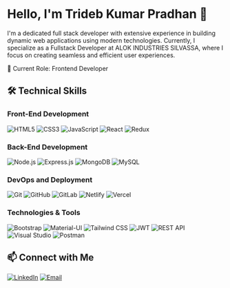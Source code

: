 # Hello, I'm Trideb Kumar Pradhan 👋

I'm a dedicated full stack developer with extensive experience in building dynamic web applications using modern technologies. Currently, I specialize as a Fullstack Developer at ALOK INDUSTRIES SILVASSA, where I focus on creating seamless and efficient user experiences.

🔭 Current Role: Frontend Developer

## 🛠️ Technical Skills

### Front-End Development
![HTML5](https://img.shields.io/badge/html5-%23E34F26.svg?style=for-the-badge&logo=html5&logoColor=white&labelColor=black)
![CSS3](https://img.shields.io/badge/css3-%231572B6.svg?style=for-the-badge&logo=css3&logoColor=white&labelColor=black)
![JavaScript](https://img.shields.io/badge/javascript-%23323330.svg?style=for-the-badge&logo=javascript&logoColor=%23F7DF1E&labelColor=black)
![React](https://img.shields.io/badge/react-%2320232a.svg?style=for-the-badge&logo=react&logoColor=%2361DAFB&labelColor=black)
![Redux](https://img.shields.io/badge/redux-%23593d88.svg?style=for-the-badge&logo=redux&logoColor=white&labelColor=black)


### Back-End Development
![Node.js](https://img.shields.io/badge/node.js-6DA55F?style=for-the-badge&logo=node.js&logoColor=white&labelColor=black)
![Express.js](https://img.shields.io/badge/express.js-%23404d59.svg?style=for-the-badge&logo=express&logoColor=%2361DAFB&labelColor=black)
![MongoDB](https://img.shields.io/badge/MongoDB-%234ea94b.svg?style=for-the-badge&logo=mongodb&logoColor=white&labelColor=black)
![MySQL](https://img.shields.io/badge/mysql-4479A1.svg?style=for-the-badge&logo=mysql&logoColor=white&labelColor=black)

### DevOps and Deployment
![Git](https://img.shields.io/badge/git-%23F05033.svg?style=for-the-badge&logo=git&logoColor=white&labelColor=black)
![GitHub](https://img.shields.io/badge/github-%23121011.svg?style=for-the-badge&logo=github&logoColor=white&labelColor=black)
![GitLab](https://img.shields.io/badge/gitlab-%23181717.svg?style=for-the-badge&logo=gitlab&logoColor=white&labelColor=black)
![Netlify](https://img.shields.io/badge/Netlify-00C7B7?style=for-the-badge&logo=netlify&logoColor=white&labelColor=black)
![Vercel](https://img.shields.io/badge/Vercel-000000?style=for-the-badge&logo=vercel&logoColor=white&labelColor=black)


### Technologies & Tools
![Bootstrap](https://img.shields.io/badge/bootstrap-%238511FA.svg?style=for-the-badge&logo=bootstrap&logoColor=white&labelColor=black)
![Material-UI](https://img.shields.io/badge/Material--UI-0081CB?style=for-the-badge&logo=material-ui&logoColor=white&labelColor=black)
![Tailwind CSS](https://img.shields.io/badge/tailwindcss-%2338B2AC.svg?style=for-the-badge&logo=tailwind-css&logoColor=white)
![JWT](https://img.shields.io/badge/JWT-black?style=for-the-badge&logo=JSON%20web%20tokens&labelColor=black)
![REST API](https://img.shields.io/badge/REST%20API-black?style=for-the-badge&logo=api&labelColor=black)
![Visual Studio](https://img.shields.io/badge/Visual%20Studio-5C2D91.svg?style=for-the-badge&logo=visual-studio&logoColor=white)
![Postman](https://img.shields.io/badge/Postman-FF6C37?style=for-the-badge&logo=postman&logoColor=white&labelColor=black)







## 📫 Connect with Me


[![LinkedIn](https://img.shields.io/badge/-LinkedIn-333333?style=flat&logo=linkedin&logoColor=0077B5)](https://www.linkedin.com/in/trideb-kumar-pradhan-619663231)
[![Email](https://img.shields.io/badge/Email-333333?style=flat&logo=gmail&logoColor=white)](mailto:tridebkumarp@gmail.com)















